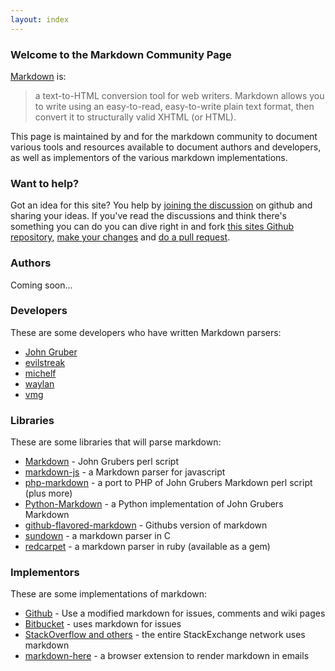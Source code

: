 ```yaml
---
layout: index
---
```

### Welcome to the Markdown Community Page
[Markdown][1] is:

> a text-to-HTML conversion tool for web writers. Markdown allows you to
> write using an easy-to-read, easy-to-write plain text format, then
> convert it to structurally valid XHTML (or HTML).

This page is maintained by and for the markdown community to document various
tools and resources available to document authors and developers, as well as
implementors of the various markdown implementations.

### Want to help?

Got an idea for this site? You help by [joining the discussion](https://github.com/markdown/markdown.github.com/issues) on github and sharing your ideas.  If you've read the discussions and think there's something you can do you can dive right in and fork [this sites Github repository](https://github.com/markdown/markdown.github.com), [make your changes](https://github.com/markdown/markdown.github.com/wiki/How-to-edit-the-site) and [do a pull request](https://help.github.com/articles/using-pull-requests).

### Authors
Coming soon...

### Developers

These are some developers who have written Markdown parsers:

* [John Gruber](http://daringfireball.net/)
* [evilstreak](https://github.com/evilstreak)
* [michelf](https://github.com/michelf)
* [waylan](https://github.com/waylan)
* [vmg](https://github.com/vmg)


### Libraries

These are some libraries that will parse markdown:

* [Markdown](http://daringfireball.net/projects/markdown/) - John Grubers perl script
* [markdown-js](https://github.com/evilstreak/markdown-js) - a Markdown parser for javascript
* [php-markdown](https://github.com/michelf/php-markdown) - a port to PHP of John Grubers Markdown perl script (plus more)
* [Python-Markdown](https://github.com/waylan/Python-Markdown) - a Python implementation of John Grubers Markdown
* [github-flavored-markdown](https://github.com/github/github-flavored-markdown) - Githubs version of markdown
* [sundown](https://github.com/vmg/sundown) - a markdown parser in C
* [redcarpet](https://github.com/vmg/redcarpet) - a markdown parser in ruby (available as a gem)


### Implementors

These are some implementations of markdown:

* [Github](https://github.com) - Use a modified markdown for issues, comments and wiki pages
* [Bitbucket](https://bitbucket.org) - uses markdown for issues
* [StackOverflow and others](https://stackexchange.com/) - the entire StackExchange network uses markdown
* [markdown-here](https://github.com/adam-p/markdown-here) - a browser extension to render markdown in emails

[1]: http://daringfireball.net/projects/markdown/
